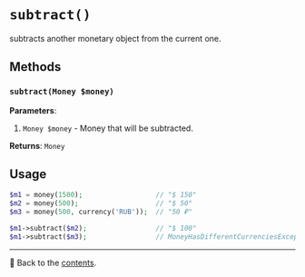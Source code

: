 # `subtract()`

subtracts another monetary object from the current one.

## Methods

### `subtract(Money $money)`
**Parameters**:
1. `Money $money` - Money that will be subtracted.

**Returns**: `Money`

## Usage

```php
$m1 = money(1500);                  // "$ 150"
$m2 = money(500);                   // "$ 50"
$m3 = money(500, currency('RUB'));  // "50 ₽"

$m1->subtract($m2);                 // "$ 100"
$m1->subtract($m3);                 // MoneyHasDifferentCurrenciesException
```

---

📌 Back to the [contents](/docs/04_money/README.md).
